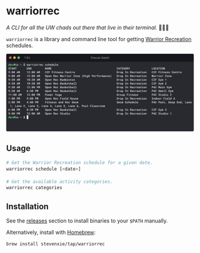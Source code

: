 # warriorrec

_A CLI for all the UW chads out there that live in their terminal._ 💪👨‍💻

`warriorrec` is a library and command line tool for getting
[Warrior Recreation](https://warrior.uwaterloo.ca) schedules.

<p align="center">
  <img src="./assets/screenshot.png">
</p>

## Usage

```bash
# Get the Warrior Recreation schedule for a given date.
warriorrec schedule [<date>]

# Get the available activity categories.
warriorrec categories
```

## Installation

See the [releases](https://github.com/stevenxie/warriorrec/releases) section
to install binaries to your `$PATH` manually.

Alternatively, install with [Homebrew](https://brew.sh):

```bash
brew install stevenxie/tap/warriorrec
```
